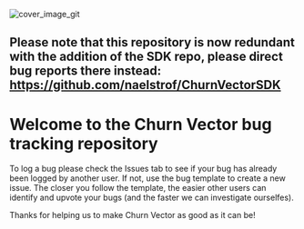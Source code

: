 ![cover_image_git](https://github.com/Archival1/CV-BugReporting/assets/16024714/ea2b4f2d-842a-429f-a7ef-589f68110560)

## Please note that this repository is now redundant with the addition of the SDK repo, please direct bug reports there instead: https://github.com/naelstrof/ChurnVectorSDK


# Welcome to the Churn Vector bug tracking repository
To log a bug please check the Issues tab to see if your bug has already been logged by another user. If not, use the bug template to create a new issue.
The closer you follow the template, the easier other users can identify and upvote your bugs (and the faster we can investigate ourselfes).


Thanks for helping us to make Churn Vector as good as it can be!
